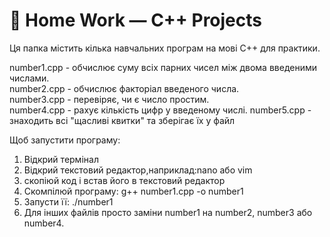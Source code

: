 # 🧮 Home Work — C++ Projects

Ця папка містить кілька навчальних програм на мові C++ для практики.

number1.cpp - обчислює суму всіх парних чисел між двома введеними числами.  
number2.cpp - обчислює факторіал введеного числа.  
number3.cpp - перевіряє, чи є число простим.  
number4.cpp - рахує кількість цифр у введеному числі.
number5.срр - знаходить всі "щасливі квитки" та зберігає їх у файл

Щоб запустити програму:
1. Відкрий термінал
2. Відкрий текстовий редактор,наприклад:nano aбо vim
3. скопіюй код і встав його в текстовий редактор
4. Скомпілюй програму: g++ number1.cpp -o number1
5. Запусти її: ./number1
6. Для інших файлів просто заміни number1 на number2, number3 або number4.
